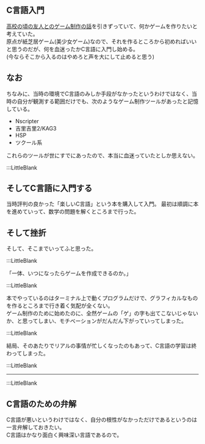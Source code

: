 ## C言語入門  

[高校の頃の友人とのゲーム制作の話](https://www.kip2.dev/about/history/game)を引きずっていて、何かゲームを作りたいと考えていた。  
原点が紙芝居ゲーム(美少女ゲーム)なので、それを作るところから初めればいいと思うのだが、何を血迷ったかC言語に入門し始める。  
(今ならそこから入るのはやめろと声を大にして止めると思う)  

## なお

ちなみに、当時の環境でC言語のみしか手段がなかったというわけではなく、当時の自分が観測する範囲だけでも、次のようなゲーム制作ツールがあったと記憶している。  

- Nscripter
- 吉里吉里2/KAG3
- HSP
- ツクール系

これらのツールが世にすでにあったので、本当に血迷っていたとしか思えない。  

:::LittleBlank  

## そしてC言語に入門する

当時評判の良かった「楽しいC言語」という本を購入して入門。
最初は順調に本を進めていって、数学の問題を解くところまで行った。  

## そして挫折  

そして、そこまでいってふと思った。  

:::LittleBlank  

 「一体、いつになったらゲームを作成できるのか。」  

:::LittleBlank  

本でやっているのはターミナル上で動くプログラムだけで、グラフィカルなものを作るところまで行き着く気配が全くない。  
ゲーム制作のために始めたのに、全然ゲームの「ゲ」の字も出てこないじゃないか、と思ってしまい、モチベーションがだんだん下がっていってしまった。

:::LittleBlank  

結局、そのあたりでリアルの事情が忙しくなったのもあって、C言語の学習は終わってしまった。  

:::LittleBlank  

---

:::LittleBlank  

## C言語のための弁解

C言語が悪いというわけではなく、自分の根性がなかっただけであるというのは一言弁解しておきたい。  
C言語はかなり面白く興味深い言語であるので。  
